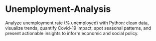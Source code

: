 # Unemployment-Analysis
Analyze unemployment rate (% unemployed) with Python: clean data, visualize trends, quantify Covid-19 impact, spot seasonal patterns, and present actionable insights to inform economic and social policy.
